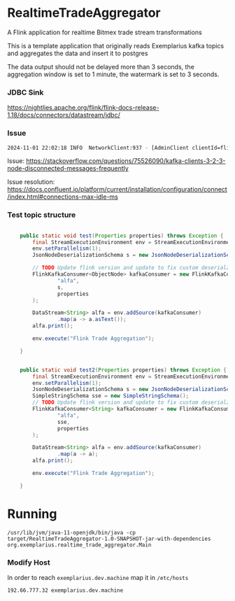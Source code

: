 
# RealtimeTradeAggregator
A Flink application for realtime Bitmex trade stream transformations

This is a template application that originally reads Exemplarius kafka topics and aggregates
the data and insert it to postgres

The data output should not be delayed more than 3 seconds, the aggregation window is set to 1 minute, the
watermark is set to 3 seconds.

### JDBC Sink
https://nightlies.apache.org/flink/flink-docs-release-1.18/docs/connectors/datastream/jdbc/


### Issue
```bash
2024-11-01 22:02:18 INFO  NetworkClient:937 - [AdminClient clientId=flink-trade-consumer-enumerator-admin-client] Node 1 disconnected.
```
Issue:
https://stackoverflow.com/questions/75526090/kafka-clients-3-2-3-node-disconnected-messages-frequently

Issue resolution:
https://docs.confluent.io/platform/current/installation/configuration/connect/index.html#connections-max-idle-ms


### Test topic structure
```java

    public static void test(Properties properties) throws Exception {
        final StreamExecutionEnvironment env = StreamExecutionEnvironment.getExecutionEnvironment();
        env.setParallelism(1);
        JsonNodeDeserializationSchema s = new JsonNodeDeserializationSchema();

        // TODO Update flink version and update to fix custom deserialzer to parse json
        FlinkKafkaConsumer<ObjectNode> kafkaConsumer = new FlinkKafkaConsumer<>(
                "alfa",
                s,
                properties
        );

        DataStream<String> alfa = env.addSource(kafkaConsumer)
                .map(a -> a.asText());
        alfa.print();

        env.execute("Flink Trade Aggregation");

    }


    public static void test2(Properties properties) throws Exception {
        final StreamExecutionEnvironment env = StreamExecutionEnvironment.getExecutionEnvironment();
        env.setParallelism(1);
        JsonNodeDeserializationSchema s = new JsonNodeDeserializationSchema();
        SimpleStringSchema sse = new SimpleStringSchema();
        // TODO Update flink version and update to fix custom deserialzer to parse json
        FlinkKafkaConsumer<String> kafkaConsumer = new FlinkKafkaConsumer<>(
                "alfa",
                sse,
                properties
        );

        DataStream<String> alfa = env.addSource(kafkaConsumer)
                .map(a -> a);
        alfa.print();

        env.execute("Flink Trade Aggregation");

    }
```


# Running
```
/usr/lib/jvm/java-11-openjdk/bin/java -cp target/RealtimeTradeAggregator-1.0-SNAPSHOT-jar-with-dependencies org.exemplarius.realtime_trade_aggregator.Main

```


### Modify Host
In order to reach `exemplarius.dev.machine` 
map it in `/etc/hosts` 
```sh
192.66.777.32 exemplarius.dev.machine
```